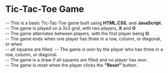 # Tic-Tac-Toe Game

-- This is a basic Tic-Tac-Toe game built using <b>HTML</b>,<b>CSS</b>, and <b>JavaScript</b>.<br>
-- The game is played on a 3x3 grid, with two players, <b>X</b> and <b>O</b><br>
-- The game alternates between players, with the first player being <b>O</b>.<br>
-- The game ends when one player has three in a row, column, or diagonal, or when <br>
-- all squares are filled.
-- The game is won by the player who has three in a row, column, or diagonal.<br>
-- The game is a draw if all squares are filled and no player has won.<br>
-- The game is reset when the player clicks the <b>"Reset"</b> button.<br>
